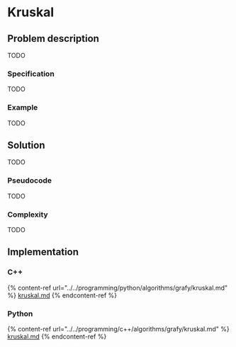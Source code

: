# Kruskal

## Problem description

TODO

### Specification

TODO

### Example

TODO

## Solution

TODO

### Pseudocode

TODO

### Complexity

TODO

## Implementation

### C++

{% content-ref url="../../programming/python/algorithms/grafy/kruskal.md" %}
[kruskal.md](../../programming/python/algorithms/grafy/kruskal.md)
{% endcontent-ref %}

### Python

{% content-ref url="../../programming/c++/algorithms/grafy/kruskal.md" %}
[kruskal.md](../../programming/c++/algorithms/grafy/kruskal.md)
{% endcontent-ref %}
